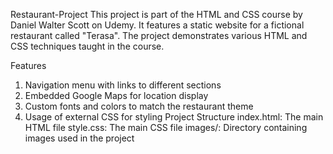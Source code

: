 Restaurant-Project
This project is part of the HTML and CSS course by Daniel Walter Scott on Udemy. It features a static website for a fictional restaurant called "Terasa". The project demonstrates various HTML and CSS techniques taught in the course.

Features
1. Navigation menu with links to different sections
2. Embedded Google Maps for location display
3. Custom fonts and colors to match the restaurant theme
4. Usage of external CSS for styling
Project Structure
index.html: The main HTML file
style.css: The main CSS file
images/: Directory containing images used in the project
